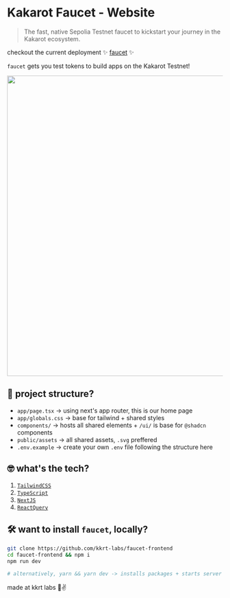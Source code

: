 # Kakarot Faucet - Website

> The fast, native Sepolia Testnet faucet to kickstart your journey in the Kakarot ecosystem.

checkout the current deployment ✨ [faucet](https://sepolia-faucet.kakarot.org/) ✨

`faucet` gets you test tokens to build apps on the Kakarot Testnet!
<div align="center">
  <img src="public/assets/landing.jpg" width=700 />
</div>

## 📂 project structure?

- `app/page.tsx` -> using next's app router, this is our home page
- `app/globals.css` -> base for tailwind + shared styles
- `components/` -> hosts all shared elements  + `/ui/` is base for `@shadcn` components
- `public/assets` -> all shared assets, `.svg` preffered
- `.env.example` -> create your own `.env` file following the structure here


## 🤓 what's the tech?

1. [`TailwindCSS`](https://tailwindcss.com)
2. [`TypeScript`](https://www.typescriptlang.org/)
3. [`NextJS`](https://nextjs.org/)
3. [`ReactQuery`](https://tanstack.com/query/latest)

## 🛠 want to install `faucet`, locally?

```bash
git clone https://github.com/kkrt-labs/faucet-frontend
cd faucet-frontend && npm i
npm run dev

# alternatively, yarn && yarn dev -> installs packages + starts server at port 3000!
```

made at kkrt labs 🥕✌️
